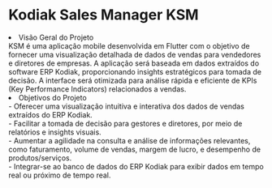 <h1>Kodiak Sales Manager KSM</h1>

<li>Visão Geral do Projeto</li>
KSM é uma aplicação mobile desenvolvida em Flutter com o objetivo de fornecer uma visualização detalhada de dados de vendas para vendedores e diretores de empresas. A aplicação será baseada em dados extraídos do software ERP Kodiak, proporcionando insights estratégicos para tomada de decisão. A interface será otimizada para análise rápida e eficiente de KPIs (Key Performance Indicators) relacionados a vendas.
<li>Objetivos do Projeto</li>
- Oferecer uma visualização intuitiva e interativa dos dados de vendas extraídos do ERP Kodiak.<br>
- Facilitar a tomada de decisão para gestores e diretores, por meio de relatórios e insights visuais.<br>
- Aumentar a agilidade na consulta e análise de informações relevantes, como faturamento, volume de vendas, margem de lucro, e desempenho de produtos/serviços.<br>
- Integrar-se ao banco de dados do ERP Kodiak para exibir dados em tempo real ou próximo de tempo real.<br>

